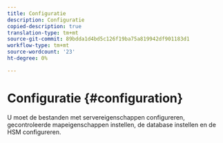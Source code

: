 ```yaml
---
title: Configuratie
description: Configuratie
copied-description: true
translation-type: tm+mt
source-git-commit: 89bdda1d4bd5c126f19ba75a819942df901183d1
workflow-type: tm+mt
source-wordcount: '23'
ht-degree: 0%

---
```



# Configuratie {#configuration}

U moet de bestanden met servereigenschappen configureren, gecontroleerde mapeigenschappen instellen, de database instellen en de HSM configureren.
